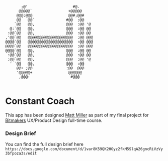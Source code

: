 ```
       ;@'                    #@.
      @@@@@`                +@@@@@
     @@@:@@@                @@#;@@#
     @@   @@`              #@@  ;@@
    `@@   @@,              @@@  :@@ '@
  @:`@@   @@,              @@@  :@@ @@
 :@@`@@   @@,              @@@  :@@ @@
,'@@`@@   @@@@@@@@@@@@@@@@@@@@  :@@ @@@
@@@@`@@   @@@@@@@@@@@@@@@@@@@@  :@@ @@@
@@@@`@@   @@@@@@@@@@@@@@@@@@@@  :@@ @@@
@@@@`@@   @@,              @@@  :@@ @@
 :@@`@@   @@,              @@@  :@@ @@
 :@@`@@   @@,              @@@  :@@ '@
  ' `@@   @@,              @@@  :@@
     @@+ ;@@               :@@  @@@
     '@@@@@+                @@@@@@
      ,@@@:                  #@@@


```
# Constant Coach

This app has been designed [Matt Miller](http://thefriendlydev.com) as part of my final project for [Bitmakers](https://bitmaker.co/) UX/Product Design full-time course.

### Design Brief

You can find the full design brief here `https://docs.google.com/document/d/1var8K59QK2HOyz2fkM5SlqA26gncRiVzVy3bfpoza3s/edit`